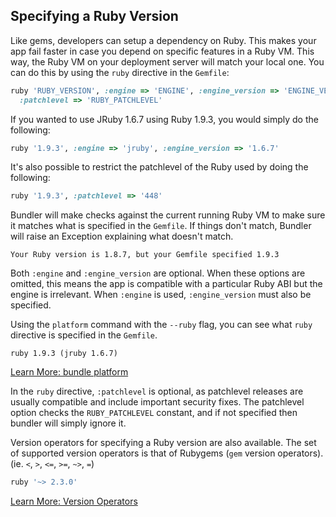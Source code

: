 ## Specifying a Ruby Version

Like gems, developers can setup a dependency on Ruby. This makes your app fail faster in case you depend on specific features in a Ruby VM. This way, the Ruby VM on your deployment server will match your local one. You can do this by using the <code>ruby</code> directive in the <code>Gemfile</code>:

~~~ ruby
ruby 'RUBY_VERSION', :engine => 'ENGINE', :engine_version => 'ENGINE_VERSION',
  :patchlevel => 'RUBY_PATCHLEVEL'
~~~

If you wanted to use JRuby 1.6.7 using Ruby 1.9.3, you would simply do the following:

~~~ ruby
ruby '1.9.3', :engine => 'jruby', :engine_version => '1.6.7'
~~~

It's also possible to restrict the patchlevel of the Ruby used by doing the following:

~~~ ruby
ruby '1.9.3', :patchlevel => '448'
~~~

Bundler will make checks against the current running Ruby VM to make sure it matches what is specified in the <code>Gemfile</code>. If things don't match, Bundler will raise an Exception explaining what doesn't match.

    Your Ruby version is 1.8.7, but your Gemfile specified 1.9.3

Both <code>:engine</code> and <code>:engine_version</code> are optional. When these options are omitted, this means the app is compatible with a particular Ruby ABI but the engine is irrelevant. When <code>:engine</code> is used, <code>:engine_version</code> must also be specified.

Using the <code>platform</code> command with the <code>--ruby</code> flag, you can see what <code>ruby</code> directive is specified in the <code>Gemfile</code>.

    ruby 1.9.3 (jruby 1.6.7)

<a href="/bundle_platform.html" class="btn btn-primary">Learn More: bundle platform</a>

In the <code>ruby</code> directive, <code>:patchlevel</code> is optional, as patchlevel releases are usually compatible and include important security fixes. The patchlevel option checks the <code>RUBY_PATCHLEVEL</code> constant, and if not specified then bundler will simply ignore it.

Version operators for specifying a Ruby version are also available. The set of supported version operators is that of Rubygems (<code>gem</code> version operators). (ie. <code><</code>, <code>></code>, <code><=</code>, <code>>=</code>, <code>~></code>, <code>=</code>)

~~~ ruby
ruby '~> 2.3.0'
~~~

<a href="http://guides.rubygems.org/patterns/#declaring-dependencies" class="btn btn-primary">Learn More: Version Operators</a>
